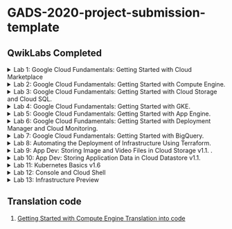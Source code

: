 # GADS-2020-project-submission-template

## QwikLabs Completed

<details>
  <summary>Lab 1:  Google Cloud Fundamentals: Getting Started with Cloud Marketplace</summary>
  <img src="screenshots/lab_1.png">
</details>

<details>
  <summary>Lab 2:  Google Cloud Fundamentals: Getting Started with Compute Engine.</summary>
  <img src="screenshots/lab_2.png">
</details>

<details>
  <summary>Lab 3:  Google Cloud Fundamentals: Getting Started with Cloud Storage and Cloud SQL.</summary>
  <img src="screenshots/lab_3.png">
</details>

<details>
  <summary>Lab 4:  Google Cloud Fundamentals: Getting Started with GKE.</summary>
  <img src="screenshots/lab_4.png">
</details>

<details>
  <summary>Lab 5:  Google Cloud Fundamentals: Getting Started with App Engine.</summary>
  <img src="screenshots/lab_5.png">
</details>
<details>

  <summary>Lab 6:  Google Cloud Fundamentals: Getting Started with Deployment Manager and Cloud Monitoring.</summary>
  <img src="screenshots/lab_6.png">
</details>

<details>
  <summary>Lab 7:  Google Cloud Fundamentals: Getting Started with BigQuery.</summary>
  <img src="screenshots/lab_7.png">
</details>

<details>
  <summary>Lab 8:  Automating the Deployment of Infrastructure Using Terraform.</summary>
  <img src="screenshots/lab_8.png">
</details>

<details>
  <summary>Lab 9:  App Dev: Storing Image and Video Files in Cloud Storage v1.1. .</summary>
  <img src="screenshots/lab_9.png">
</details>

<details>
  <summary>Lab 10:  App Dev: Storing Application Data in Cloud Datastore v1.1.</summary>
  <img src="screenshots/lab_10.png">
</details>

<details>
  <summary>Lab 11:  Kubernetes Basics v1.6</summary>
  <img src="screenshots/lab_11.png">
</details>

<details>
  <summary>Lab 12:  Console and Cloud Shell</summary>
  <img src="screenshots/lab_12.png">
</details>

<details>
  <summary>Lab 13:  Infrastructure Preview</summary>
  <img src="screenshots/lab_13.png">
</details>

## Translation code

1. [Getting Started with Compute Engine Translation into code](https://github.com/evamaina/GADS-2020-project-submission-template/blob/master/translations/getting%20Started%20with%20Compute%20Engine.md)
